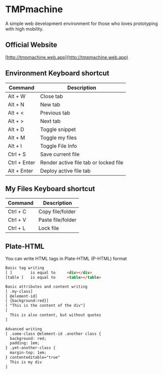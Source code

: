 # TMPmachine
A simple web development environment for those who loves prototyping with high mobility.

## Official Website
[http://tmpmachine.web.app](http://tmpmachine.web.app)


## Environment Keyboard shortcut

| Command       | Description |
| ---           | --- |
| Alt + W       | Close tab |
| Alt + N       | New tab |
| Alt + <       | Previous tab |
| Alt + >       | Next tab |
| Alt + D       | Toggle snippet |
| Alt + M       | Toggle my files |
| Alt + I       | Toggle File Info |
| Ctrl + S      | Save current file |
| Ctrl + Enter  | Render active file tab or locked file |
| Alt + Enter   | Deploy active file tab |

## My Files Keyboard shortcut
| Command       | Description |
| ---           | --- |
| Ctrl + C      | Copy file/folder       |
| Ctrl + V      | Paste file/folder      |
| Ctrl + L      | Lock file              |



## Plate-HTML
You can write HTML tags in Plate-HTML (P-HTML) format
```html
Basic tag writing
[ ]        is equal to     <div></div>
[table ]   is equal to     <table></table>

Basic attributes and content writing
[ .my-class]
[ @element-id]
[ {background:red}]
[ "This is the content of the div"]
[
  This is also content, but without quotes
]

Advanced writing
[ .some-class @element-id .another class {
  background: red;
  padding: 1em;
} .yet-another-class {
  margin-top: 1em;
} contenteditable="true"
  This is my div
]
```